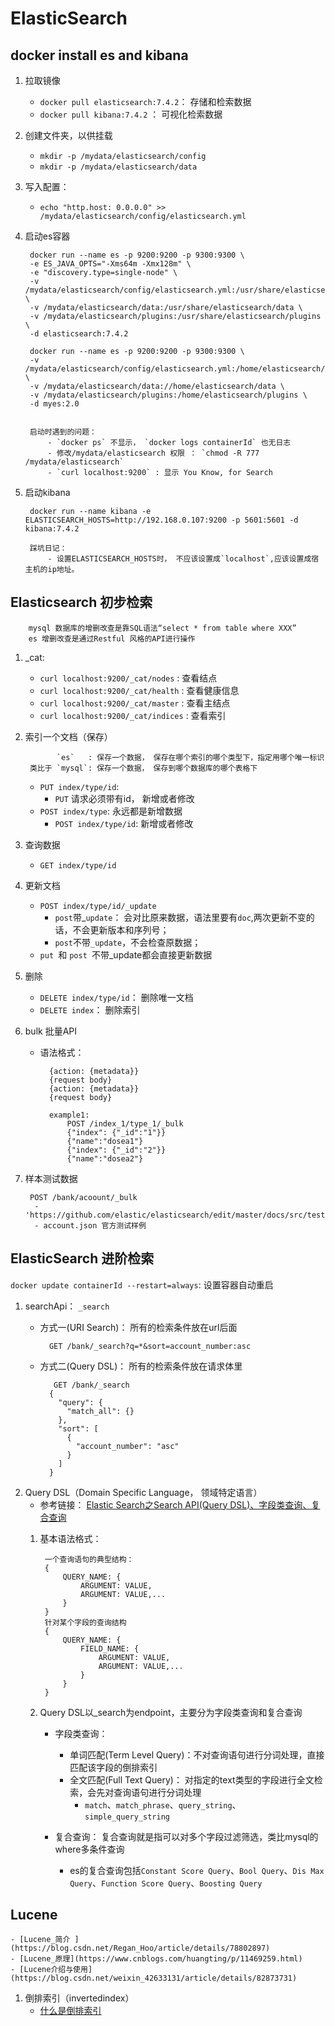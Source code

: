 # ElasticSearch 

## docker install es and kibana
    
1. 拉取镜像
    - `docker pull elasticsearch:7.4.2`： 存储和检索数据
    - `docker pull kibana:7.4.2` ： 可视化检索数据
2. 创建文件夹，以供挂载
    - `mkdir -p /mydata/elasticsearch/config`
    - `mkdir -p /mydata/elasticsearch/data`
    
3. 写入配置：
    - `echo "http.host: 0.0.0.0" >> /mydata/elasticsearch/config/elasticsearch.yml`  
    
4. 启动es容器

        docker run --name es -p 9200:9200 -p 9300:9300 \
        -e ES_JAVA_OPTS="-Xms64m -Xmx128m" \
        -e "discovery.type=single-node" \
        -v /mydata/elasticsearch/config/elasticsearch.yml:/usr/share/elasticsearch/config/elasticsearch.yml \
        -v /mydata/elasticsearch/data:/usr/share/elasticsearch/data \
        -v /mydata/elasticsearch/plugins:/usr/share/elasticsearch/plugins \
        -d elasticsearch:7.4.2 
        
        docker run --name es -p 9200:9200 -p 9300:9300 \
        -v /mydata/elasticsearch/config/elasticsearch.yml:/home/elasticsearch/config/elasticsearch.yml \
        -v /mydata/elasticsearch/data://home/elasticsearch/data \
        -v /mydata/elasticsearch/plugins:/home/elasticsearch/plugins \
        -d myes:2.0
        
        
        启动时遇到的问题：
            - `docker ps` 不显示， `docker logs containerId` 也无日志
            - 修改/mydata/elasticsearch 权限 ： `chmod -R 777 /mydata/elasticsearch` 
            - `curl localhost:9200` : 显示 You Know, for Search 
5. 启动kibana
    
        docker run --name kibana -e ELASTICSEARCH_HOSTS=http://192.168.0.107:9200 -p 5601:5601 -d kibana:7.4.2
        
        踩坑日记：
            - 设置ELASTICSEARCH_HOSTS时， 不应该设置成`localhost`,应该设置成宿主机的ip地址。


## Elasticsearch 初步检索
    
        mysql 数据库的增删改查是靠SQL语法“select * from table where XXX”
        es 增删改查是通过Restful 风格的API进行操作
1. _cat:            
    - `curl localhost:9200/_cat/nodes` : 查看结点
    - `curl localhost:9200/_cat/health` : 查看健康信息
    - `curl localhost:9200/_cat/master` : 查看主结点
    - `curl localhost:9200/_cat/indices` : 查看索引
2. 索引一个文档（保存）

              `es`   : 保存一个数据， 保存在哪个索引的哪个类型下，指定用哪个唯一标识
        类比于 `mysql`: 保存一个数据， 保存到哪个数据库的哪个表格下
    - `PUT index/type/id`: 
        - `PUT` 请求必须带有id， 新增或者修改
    - `POST index/type`: 永远都是新增数据
        - `POST index/type/id`: 新增或者修改
3. 查询数据
    - `GET index/type/id`

4. 更新文档
    - `POST index/type/id/_update`
        - `post`带_`update`： 会对比原来数据，语法里要有`doc`,两次更新不变的话，不会更新版本和序列号；
        - `post`不带`_update`，不会检查原数据；   
    - `put `和 `post `不带_update都会直接更新数据

5. 删除
    - `DELETE index/type/id`： 删除唯一文档
    - `DELETE index`： 删除索引
    
6. bulk 批量API   
    - 语法格式： 
    
            {action: {metadata}}
            {request body}
            {action: {metadata}}
            {request body}
            
            example1: 
                POST /index_1/type_1/_bulk
                {"index": {"_id":"1"}}
                {"name":"dosea1"}
                {"index": {"_id":"2"}}
                {"name":"dosea2"}
                
7. 样本测试数据
        
        POST /bank/acoount/_bulk
         - 'https://github.com/elastic/elasticsearch/edit/master/docs/src/test/resources/accounts.json'
         - account.json 官方测试样例

## ElasticSearch  进阶检索
   `docker update containerId --restart=always`: 设置容器自动重启

1. searchApi： `_search`
    - 方式一(URI Search)： 所有的检索条件放在url后面
    
            GET /bank/_search?q=*&sort=account_number:asc
    - 方式二(Query DSL)： 所有的检索条件放在请求体里
             
             GET /bank/_search
            {
              "query": {
                "match_all": {}
              },
              "sort": [
                {
                  "account_number": "asc"
                }
              ]
            }
2. Query DSL（Domain Specific Language， 领域特定语言） 
   - 参考链接： 
   [Elastic Search之Search API(Query DSL)、字段类查询、复合查询](https://blog.csdn.net/fanrenxiang/article/details/86477019)       
    1. 基本语法格式：
            
            一个查询语句的典型结构：
            {
                QUERY_NAME: {
                    ARGUMENT: VALUE,
                    ARGUMENT: VALUE,...
                }
            }
            针对某个字段的查询结构
            {
                QUERY_NAME: {
                    FIELD_NAME: {
                        ARGUMENT: VALUE,
                        ARGUMENT: VALUE,...
                    }
                }
            }
    2. Query DSL以_search为endpoint，主要分为字段类查询和复合查询
        - 字段类查询： 
            - 单词匹配(Term Level Query)：不对查询语句进行分词处理，直接匹配该字段的倒排索引
            - 全文匹配(Full Text Query)： 对指定的text类型的字段进行全文检索，会先对查询语句进行分词处理
                - `match`、`match_phrase`、`query_string`、`simple_query_string`
                
        - 复合查询： 复合查询就是指可以对多个字段过滤筛选，类比mysql的where多条件查询
            - es的复合查询包括`Constant Score Query`、`Bool Query`、`Dis Max Query`、`Function Score Query`、`Boosting Query`
          
          
          
## Lucene     
    - [Lucene_简介 ](https://blog.csdn.net/Regan_Hoo/article/details/78802897)   
    - [Lucene_原理](https://www.cnblogs.com/huangting/p/11469259.html)
    - [Lucene介绍与使用](https://blog.csdn.net/weixin_42633131/article/details/82873731)
1. 倒排索引（invertedindex）
    - [什么是倒排索引](https://www.cnblogs.com/zlslch/p/6440114.html)
